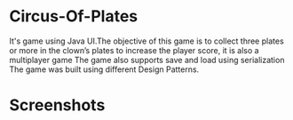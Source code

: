 # Circus-Of-Plates
It's game using Java UI.The objective of this game is to collect three plates or more in the clown’s plates to increase the player score, it is also a multiplayer game The game also supports save and load using serialization The game was built using different Design Patterns. 
# Screenshots
